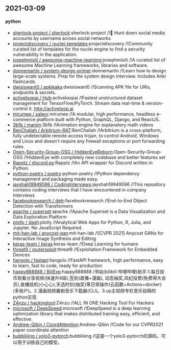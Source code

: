 ## 2021-03-09

#### python
* [sherlock-project / sherlock](https://github.com/sherlock-project/sherlock):sherlock-project /!🔎
Hunt down social media accounts by username across social networks
* [projectdiscovery / nuclei-templates](https://github.com/projectdiscovery/nuclei-templates):projectdiscovery /!Community curated list of templates for the nuclei engine to find a security vulnerability in the application.
* [josephmisiti / awesome-machine-learning](https://github.com/josephmisiti/awesome-machine-learning):josephmisiti /!A curated list of awesome Machine Learning frameworks, libraries and software.
* [donnemartin / system-design-primer](https://github.com/donnemartin/system-design-primer):donnemartin /!Learn how to design large-scale systems. Prep for the system design interview. Includes Anki flashcards.
* [dwisiswant0 / apkleaks](https://github.com/dwisiswant0/apkleaks):dwisiswant0 /!Scanning APK file for URIs, endpoints & secrets.
* [activeloopai / Hub](https://github.com/activeloopai/Hub):activeloopai /!Fastest unstructured dataset management for TensorFlow/PyTorch. Stream data real-time & version-control it. http://activeloop.ai
* [mirumee / saleor](https://github.com/mirumee/saleor):mirumee /!A modular, high performance, headless e-commerce platform built with Python, GraphQL, Django, and ReactJS.
* [3b1b / manim](https://github.com/3b1b/manim):3b1b /!Animation engine for explanatory math videos
* [BenChaliah / Arbitrium-RAT](https://github.com/BenChaliah/Arbitrium-RAT):BenChaliah /!Arbitrium is a cross-platform, fully undetectable remote access trojan, to control Android, Windows and Linux and doesn't require any firewall exceptions or port forwarding rules
* [Open-Security-Group-OSG / HiddenEyeReborn](https://github.com/Open-Security-Group-OSG/HiddenEyeReborn):Open-Security-Group-OSG /!HiddenEye with completely new codebase and better features set
* [Rapptz / discord.py](https://github.com/Rapptz/discord.py):Rapptz /!An API wrapper for Discord written in Python.
* [python-poetry / poetry](https://github.com/python-poetry/poetry):python-poetry /!Python dependency management and packaging made easy.
* [jayshah19949596 / CodingInterviews](https://github.com/jayshah19949596/CodingInterviews):jayshah19949596 /!This repository contains coding interviews that I have encountered in company interviews
* [facebookresearch / detr](https://github.com/facebookresearch/detr):facebookresearch /!End-to-End Object Detection with Transformers
* [apache / superset](https://github.com/apache/superset):apache /!Apache Superset is a Data Visualization and Data Exploration Platform
* [plotly / dash](https://github.com/plotly/dash):plotly /!Analytical Web Apps for Python, R, Julia, and Jupyter. No JavaScript Required.
* [mit-han-lab / anycost-gan](https://github.com/mit-han-lab/anycost-gan):mit-han-lab /![CVPR 2021] Anycost GANs for Interactive Image Synthesis and Editing
* [keras-team / keras](https://github.com/keras-team/keras):keras-team /!Deep Learning for humans
* [threat9 / routersploit](https://github.com/threat9/routersploit):threat9 /!Exploitation Framework for Embedded Devices
* [tiangolo / fastapi](https://github.com/tiangolo/fastapi):tiangolo /!FastAPI framework, high performance, easy to learn, fast to code, ready for production
* [happy888888 / BiliExp](https://github.com/happy888888/BiliExp):happy888888 /!B站(bilibili 哔哩哔哩)助手:1.每日投币观看分享视频(快速升6级),签到(直播+漫画), 动态抽奖,风纪投票(免费得大会员),直播挂机(小心心),天选时刻(抽奖)等日常操作(云函数+Actions+docker)(多账户)。2.漫画视频番剧音乐下载器(CLI)。3.up主视频专栏音乐投稿的python实现
* [Z4nzu / hackingtool](https://github.com/Z4nzu/hackingtool):Z4nzu /!ALL IN ONE Hacking Tool For Hackers
* [microsoft / DeepSpeed](https://github.com/microsoft/DeepSpeed):microsoft /!DeepSpeed is a deep learning optimization library that makes distributed training easy, efficient, and effective.
* [Andrew-Qibin / CoordAttention](https://github.com/Andrew-Qibin/CoordAttention):Andrew-Qibin /!Code for our CVPR2021 paper coordinate attention
* [bubbliiiing / yolo3-pytorch](https://github.com/bubbliiiing/yolo3-pytorch):bubbliiiing /!这是一个yolo3-pytorch的源码，可以用于训练自己的模型。
